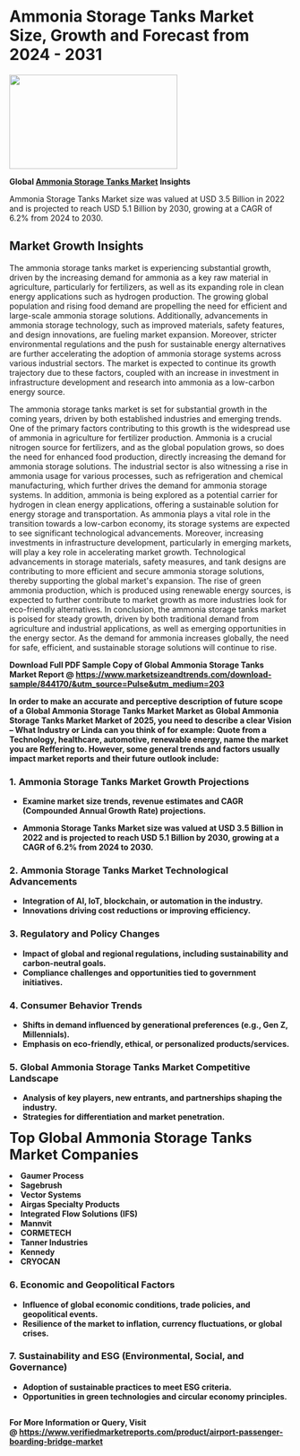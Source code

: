 <H1>Ammonia Storage Tanks Market Size, Growth and Forecast from 2024 - 2031</H1><img class="aligncenter size-medium wp-image-584254" src="https://thirdeyenews.in/wp-content/uploads/2024/09/Global-Market-Research-300x168.jpeg" alt="" width="300" height="168" /><p><strong>Global&nbsp;<a href="https://www.marketsizeandtrends.com/download-sample/844170/&amp;utm_source=Pulse&amp;utm_medium=203">Ammonia Storage Tanks Market</a> Insights</strong></p><p>Ammonia Storage Tanks Market size was valued at USD 3.5 Billion in 2022 and is projected to reach USD 5.1 Billion by 2030, growing at a CAGR of 6.2% from 2024 to 2030.</p><p><h2>Market Growth Insights</h2> <p>The ammonia storage tanks market is experiencing substantial growth, driven by the increasing demand for ammonia as a key raw material in agriculture, particularly for fertilizers, as well as its expanding role in clean energy applications such as hydrogen production. The growing global population and rising food demand are propelling the need for efficient and large-scale ammonia storage solutions. Additionally, advancements in ammonia storage technology, such as improved materials, safety features, and design innovations, are fueling market expansion. Moreover, stricter environmental regulations and the push for sustainable energy alternatives are further accelerating the adoption of ammonia storage systems across various industrial sectors. The market is expected to continue its growth trajectory due to these factors, coupled with an increase in investment in infrastructure development and research into ammonia as a low-carbon energy source.</p> <p><strong></strong></p> <p>The ammonia storage tanks market is set for substantial growth in the coming years, driven by both established industries and emerging trends. One of the primary factors contributing to this growth is the widespread use of ammonia in agriculture for fertilizer production. Ammonia is a crucial nitrogen source for fertilizers, and as the global population grows, so does the need for enhanced food production, directly increasing the demand for ammonia storage solutions. The industrial sector is also witnessing a rise in ammonia usage for various processes, such as refrigeration and chemical manufacturing, which further drives the demand for ammonia storage systems. In addition, ammonia is being explored as a potential carrier for hydrogen in clean energy applications, offering a sustainable solution for energy storage and transportation. As ammonia plays a vital role in the transition towards a low-carbon economy, its storage systems are expected to see significant technological advancements. Moreover, increasing investments in infrastructure development, particularly in emerging markets, will play a key role in accelerating market growth. Technological advancements in storage materials, safety measures, and tank designs are contributing to more efficient and secure ammonia storage solutions, thereby supporting the global market's expansion. The rise of green ammonia production, which is produced using renewable energy sources, is expected to further contribute to market growth as more industries look for eco-friendly alternatives. In conclusion, the ammonia storage tanks market is poised for steady growth, driven by both traditional demand from agriculture and industrial applications, as well as emerging opportunities in the energy sector. As the demand for ammonia increases globally, the need for safe, efficient, and sustainable storage solutions will continue to rise. <p><strong></p><p><span class=""><strong>Download Full PDF Sample Copy of Global Ammonia Storage Tanks Market Report</strong> @ <a href="https://www.marketsizeandtrends.com/download-sample/844170/&amp;utm_source=Pulse&amp;utm_medium=203" target="_blank">https://www.marketsizeandtrends.com/download-sample/844170/&amp;utm_source=Pulse&amp;utm_medium=203</a></span></p><p>In order to make an accurate and perceptive description of future scope of a Global&nbsp;Ammonia Storage Tanks Market Market as Global&nbsp;Ammonia Storage Tanks Market Market of 2025, you need to describe a clear Vision &ndash; What Industry or Linda can you think of for example: Quote from a Technology, healthcare, automotive, renewable energy, name the market you are Reffering to. However, some general trends and factors usually impact market reports and their future outlook include:</p><h3>1.&nbsp;<strong>Ammonia Storage Tanks Market Growth Projections</strong></h3><ul><li>Examine market size trends, revenue estimates and CAGR (Compounded Annual Growth Rate) projections.</li><li><p>Ammonia Storage Tanks Market size was valued at USD 3.5 Billion in 2022 and is projected to reach USD 5.1 Billion by 2030, growing at a CAGR of 6.2% from 2024 to 2030.</p></li></ul><h3>2.&nbsp;<strong>Ammonia Storage Tanks Market Technological Advancements</strong></h3><ul><li>Integration of AI, IoT, blockchain, or automation in the industry.</li><li>Innovations driving cost reductions or improving efficiency.</li></ul><h3>3.&nbsp;<strong>Regulatory and Policy Changes</strong></h3><ul><li>Impact of global and regional regulations, including sustainability and carbon-neutral goals.</li><li>Compliance challenges and opportunities tied to government initiatives.</li></ul><h3>4.&nbsp;<strong>Consumer Behavior Trends</strong></h3><ul><li>Shifts in demand influenced by generational preferences (e.g., Gen Z, Millennials).</li><li>Emphasis on eco-friendly, ethical, or personalized products/services.</li></ul><h3>5.&nbsp;<strong>Global Ammonia Storage Tanks Market Competitive Landscape</strong></h3><ul><li>Analysis of key players, new entrants, and partnerships shaping the industry.</li><li>Strategies for differentiation and market penetration.</li></ul><p data-pm-slice="1 1 []"><span style="color: inherit; font-family: inherit; font-size: 25px;">Top Global Ammonia Storage Tanks Market Companies</span></p><div class="" data-test-id=""><p><li>Gaumer Process</li><li> Sagebrush</li><li> Vector Systems</li><li> Airgas Specialty Products</li><li> Integrated Flow Solutions (IFS)</li><li> Mannvit</li><li> CORMETECH</li><li> Tanner Industries</li><li> Kennedy</li><li> CRYOCAN</li></p></div><h3>6.&nbsp;<strong>Economic and Geopolitical Factors</strong></h3><ul><li>Influence of global economic conditions, trade policies, and geopolitical events.</li><li>Resilience of the market to inflation, currency fluctuations, or global crises.</li></ul><h3>7.&nbsp;<strong>Sustainability and ESG (Environmental, Social, and Governance)</strong></h3><ul><li>Adoption of sustainable practices to meet ESG criteria.</li><li>Opportunities in green technologies and circular economy principles.</li></ul><h2><strong style="font-size: 14px;">For More Information or Query, Visit @&nbsp;</strong><a style="background-color: #ffffff; font-size: 14px;" href="https://www.marketsizeandtrends.com/report/ammonia-storage-tanks-market/" target="_blank">https://www.verifiedmarketreports.com/product/airport-passenger-boarding-bridge-market</a></h2>
